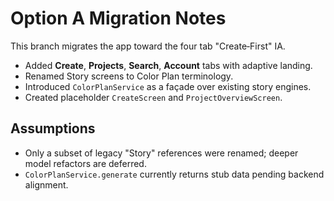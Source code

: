 # Option A Migration Notes

This branch migrates the app toward the four tab "Create‑First" IA.

* Added **Create**, **Projects**, **Search**, **Account** tabs with adaptive landing.
* Renamed Story screens to Color Plan terminology.
* Introduced `ColorPlanService` as a façade over existing story engines.
* Created placeholder `CreateScreen` and `ProjectOverviewScreen`.

## Assumptions

* Only a subset of legacy "Story" references were renamed; deeper model
  refactors are deferred.
* `ColorPlanService.generate` currently returns stub data pending backend
  alignment.
